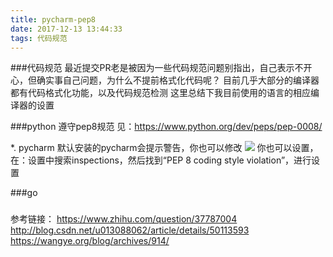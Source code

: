 ```yaml
---
title: pycharm-pep8
date: 2017-12-13 13:44:33
tags: 代码规范
---
```

###代码规范
最近提交PR老是被因为一些代码规范问题别指出，自己表示不开心，但确实事自己问题，为什么不提前格式化代码呢？
目前几乎大部分的编译器都有代码格式化功能，以及代码规范检测
这里总结下我目前使用的语言的相应编译器的设置

###python
遵守pep8规范
见：https://www.python.org/dev/peps/pep-0008/

*. pycharm
默认安装的pycharm会提示警告，你也可以修改
![](/images/pycharm-pep8-warning.jpg)
你也可以设置，在：设置中搜索inspections，然后找到“PEP 8 coding style violation”，进行设置


###go 

###



参考链接：
https://www.zhihu.com/question/37787004
http://blog.csdn.net/u013088062/article/details/50113593
https://wangye.org/blog/archives/914/


